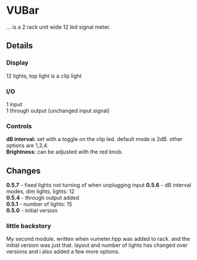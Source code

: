 # VUBar
... is a 2 rack unit wide 12 led signal meter.

## Details

### Display
12 lights, top light is a clip light

### I/O
1 input  
1 through output (unchanged input signal)  

### Controls
__dB interval:__ set with a toggle on the clip led. default mode is 2dB. other options are 1,3,4.  
__Brightness:__ can be adjusted with the red knob.

## Changes
__0.5.7__ - fixed lights not turning of when unplugging input
__0.5.6__ - dB interval modes, dim lights, lights: 12  
__0.5.4__ - through output added  
__0.5.1__ - number of lights: 15  
__0.5.0__ - initial version  

### little backstory
My second module. written when vumeter.hpp was added to rack.
and the initial version was just that.
layout and number of lights has changed over versions and i also added a few more options.

